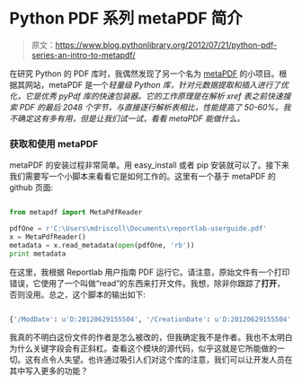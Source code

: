 # Python PDF 系列 metaPDF 简介

> 原文：<https://www.blog.pythonlibrary.org/2012/07/21/python-pdf-series-an-intro-to-metapdf/>

在研究 Python 的 PDF 库时，我偶然发现了另一个名为 [metaPDF](https://github.com/aanari/metaPdf) 的小项目。根据其网站，metaPDF 是一个*轻量级 Python 库，针对元数据提取和插入进行了优化，它是优秀 pyPdf 库的快速包装器。它的工作原理是在解析 xref 表之前快速搜索 PDF 的最后 2048 个字节，与直接逐行解析表相比，性能提高了 50-60%。我不确定这有多有用，但是让我们试一试，看看 metaPDF 能做什么。*

### 获取和使用 metaPDF

metaPDF 的安装过程非常简单。用 easy_install 或者 pip 安装就可以了。接下来我们需要写一个小脚本来看看它是如何工作的。这里有一个基于 metaPDF 的 github 页面:

```py

from metapdf import MetaPdfReader

pdfOne = r'C:\Users\mdriscoll\Documents\reportlab-userguide.pdf'
x = MetaPdfReader()
metadata = x.read_metadata(open(pdfOne, 'rb'))
print metadata

```

在这里，我根据 Reportlab 用户指南 PDF 运行它。请注意，原始文件有一个打印错误，它使用了一个叫做“read”的东西来打开文件。我想，除非你跟踪了**打开**，否则没用。总之，这个脚本的输出如下:

```py

{'/ModDate': u'D:20120629155504', '/CreationDate': u'D:20120629155504', '/Producer': u'GPL Ghostscript 8.15', '/Title': u'reportlab-userguide.pdf', '/Creator': u'Adobe Acrobat 10.1.3', '/Author': u'mdriscoll'}

```

我真的不明白这份文件的作者是怎么被改的，但我确定我不是作者。我也不太明白为什么关键字段会有正斜杠。查看这个模块的源代码，似乎这就是它所能做的一切。这有点令人失望。也许通过吸引人们对这个库的注意，我们可以让开发人员在其中写入更多的功能？